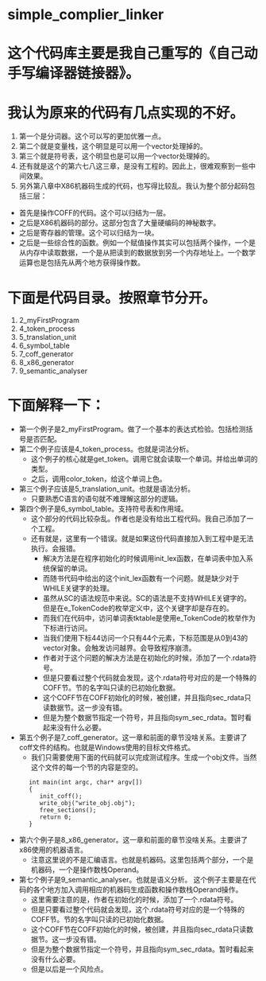 # simple_complier_linker

# 这个代码库主要是我自己重写的《自己动手写编译器链接器》。
# 我认为原来的代码有几点实现的不好。
1.  第一个是分词器。这个可以写的更加优雅一点。
2.  第二个就是变量栈，这个明显是可以用一个vector<string>处理掉的。
3.  第三个就是符号表，这个明显也是可以用一个vector<Symbol>处理掉的。
4.  还有就是这个的第六七八这三章，是没有工程的。因此上，很难观察到一些中间效果。
5.  另外第八章中X86机器码生成的代码，也写得比较乱。我认为整个部分起码包括三层：
   - 首先是操作COFF的代码。这个可以归结为一层。
   - 之后是X86机器码的部分。这部分包含了大量硬编码的神秘数字。
   - 之后是寄存器的管理。这个可以归结为一块。
   - 之后是一些综合性的函数。例如一个赋值操作其实可以包括两个操作，一个是从内存中读取数据，一个是从把读到的数据放到另一个内存地址上。一个数学运算也是包括先从两个地方获得操作数。

# 下面是代码目录。按照章节分开。
1. 2_myFirstProgram
2. 4_token_process
3. 5_translation_unit
4. 6_symbol_table
5. 7_coff_generator
6. 8_x86_generator
7. 9_semantic_analyser

# 下面解释一下：
*  第一个例子是2_myFirstProgram。做了一个基本的表达式检验。包括检测括号是否匹配。
*  第二个例子应该是4_token_process。也就是词法分析。
   - 这个例子的核心就是get_token。调用它就会读取一个单词。并给出单词的类型。
   - 之后，调用color_token，给这个单词上色。
* 第三个例子应该是5_translation_unit。也就是语法分析。
   - 只要熟悉C语言的语句就不难理解这部分的逻辑。
* 第四个例子是6_symbol_table。支持符号表和作用域。
   - 这个部分的代码比较杂乱。作者也是没有给出工程代码。我自己添加了一个工程。
   - 还有就是，这里有一个错误。就是如果这份代码直接加入到工程中是无法执行。会报错。
     - 解决方法是在程序初始化的时候调用init_lex函数，在单词表中加入系统保留的单词。
     - 而随书代码中给出的这个init_lex函数有一个问题。就是缺少对于WHILE关键字的处理。
     - 虽然从SC的语法规范中来说。SC的语法是不支持WHILE关键字的。但是在e_TokenCode的枚举定义中，这个关键字却是存在的。
     - 而我们在代码中，访问单词表tktable是使用e_TokenCode的枚举作为下标进行访问。
     - 当我们使用下标44访问一个只有44个元素，下标范围是从0到43的vector对象。会触发访问越界。会导致程序崩溃。
     - 作者对于这个问题的解决方法是在初始化的时候，添加了一个.rdata符号。
     - 但是只要看过整个代码就会发现，这个.rdata符号对应的是一个特殊的COFF节。节的名字叫只读的已初始化数据。
     - 这个COFF节在COFF初始化的时候，被创建，并且指向sec_rdata只读数据节。这一步没有错。
     - 但是为整个数据节指定一个符号，并且指向sym_sec_rdata。暂时看起来没有什么必要。
* 第五个例子是7_coff_generator。这一章和前面的章节没啥关系。主要讲了coff文件的结构。也就是Windows使用的目标文件格式。
     - 我们只需要使用下面的代码就可以完成测试程序。生成一个obj文件。当然这个文件的每一个节的内容是空的。
```
      int main(int argc, char* argv[])
      {
         init_coff();
         write_obj("write_obj.obj"); 
         free_sections();
         return 0;
      }
```
* 第六个例子是8_x86_generator。这一章和前面的章节没啥关系。主要讲了x86使用的机器语言。
   - 注意这里说的不是汇编语言。也就是机器码。这里包括两个部分，一个是机器码，一个是操作数栈Operand。
* 第七个例子是9_semantic_analyser。也就是语义分析。
  这个例子主要是在代码的各个地方加入调用相应的机器码生成函数和操作数栈Operand操作。
   - 这里需要注意的是，作者在初始化的时候，添加了一个.rdata符号。
   - 但是只要看过整个代码就会发现，这个.rdata符号对应的是一个特殊的COFF节。节的名字叫只读的已初始化数据。
   - 这个COFF节在COFF初始化的时候，被创建，并且指向sec_rdata只读数据节。这一步没有错。
   - 但是为整个数据节指定一个符号，并且指向sym_sec_rdata。暂时看起来没有什么必要。
   - 但是以后是一个风险点。
